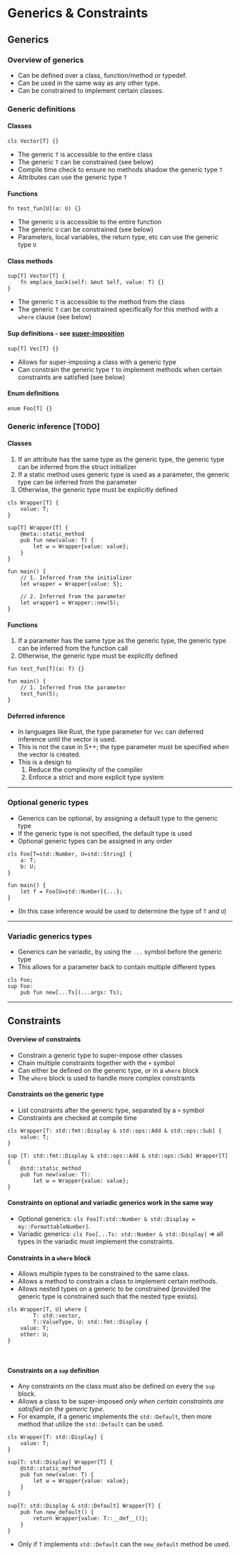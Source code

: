 # Generics & Constraints
## Generics
### Overview of generics
- Can be defined over a class, function/method or typedef.
- Can be used in the same way as any other type.
- Can be constrained to implement certain classes.

### Generic definitions
#### Classes
```s++
cls Vector[T] {}
```
- The generic `T` is accessible to the entire class
- The generic `T` can be constrained (see below)
- Compile time check to ensure no methods shadow the generic type `T`
- Attributes can use the generic type `T`

#### Functions
```s++
fn test_fun[U](a: U) {}
```
- The generic `U` is accessible to the entire function
- The generic `U` can be constrained (see below)
- Parameters, local variables, the return type, etc can use the generic type `U`

#### Class methods
```s++
sup[T] Vector[T] {
    fn emplace_back(self: &mut Self, value: T) {}
}
```
- The generic `T` is accessible to the method from the class
- The generic `T` can be constrained specifically for this method with a `where` clause (see below)

#### Sup definitions - see [super-imposition](./super-imposition.md)
```s++
sup[T] Vec[T] {}
```
- Allows for super-imposing a class with a generic type
- Can constrain the generic type `T` to implement methods when certain constraints are satisfied (see below)

#### Enum definitions
```s++
enum Foo[T] {}
```

### Generic inference [TODO]
#### Classes
1. If an attribute has the same type as the generic type, the generic type can be inferred from the struct initializer
2. If a static method uses generic type is used as a parameter, the generic type can be inferred from the parameter
3. Otherwise, the generic type must be explicitly defined

```s++
cls Wrapper[T] {
    value: T;
}
    
sup[T] Wrapper[T] {
    @meta::static_method
    pub fun new(value: T) {
        let w = Wrapper{value: value};
    }
}
    
fun main() {
    // 1. Inferred from the initializer
    let wrapper = Wrapper{value: 5};
    
    // 2. Inferred from the parameter
    let wrapper1 = Wrapper::new(5);
}
```

#### Functions
1. If a parameter has the same type as the generic type, the generic type can be inferred from the function call
2. Otherwise, the generic type must be explicitly defined

```s++
fun test_fun[T](a: T) {}

fun main() {
    // 1. Inferred from the parameter
    test_fun(5);
}
```

#### Deferred inference
- In languages like Rust, the type parameter for `Vec` can deferred inference until the vector is used.
- This is not the case in S++; the type parameter must be specified when the vector is created.
- This is a design to
  1. Reduce the complexity of the compiler
  2. Enforce a strict and more explicit type system

---
### Optional generic types
- Generics can be optional, by assigning a default type to the generic type
- If the generic type is not specified, the default type is used
- Optional generic types can be assigned in any order

```s++
cls Foo[T=std::Number, U=std::String] {
    a: T;
    b: U;
}
    
fun main() {
    let f = Foo[U=std::Number]{...};
}
```
- (In this case inference would be used to determine the type of `T` and `U`)

---

### Variadic generics types
- Generics can be variadic, by using the `...` symbol before the generic type
- This allows for a parameter back to contain multiple different types

```s++
cls Foo;
sup Foo:
    pub fun new[...Ts](...args: Ts);
```

---

## Constraints
#### Overview of constraints
- Constrain a generic type to super-impose other classes
- Chain multiple constraints together with the `+` symbol
- Can either be defined on the generic type, or in a `where` block
- The `where` block is used to handle more complex constraints

#### Constraints on the generic type
- List constraints after the generic type, separated by a `+` symbol
- Constraints are checked at compile time
```s++
cls Wrapper[T: std::fmt::Display & std::ops::Add & std::ops::Sub] {
    value: T;
}
    
sup [T: std::fmt::Display & std::ops::Add & std::ops::Sub] Wrapper[T] {
    @std::static_method
    pub fun new(value: T):
        let w = Wrapper{value: value};
}
```

#### Constraints on optional and variadic generics work in the same way
- Optional generics: `cls Foo[T:std::Number & std::Display = my::FormattableNumber]`.
- Variadic generics: `cls Foo[...Ts: std::Number & std::Display]` => all types in the variadic must implement the constraints.

#### Constraints in a `where` block
- Allows multiple types to be constrained to the same class.
- Allows a method to constrain a class to implement certain methods.
- Allows nested types on a generic to be constrained (provided the generic type is constrained such that the nested type exists).

```s++
cls Wrapper[T, U] where [
        T: std::vector,
        T::ValueType, U: std::fmt::Display {
    value: T;
    other: U;
}
```

<BR>

#### Constraints on a `sup` definition
- Any constraints on the class must also be defined on every the `sup` block.
- Allows a class to be super-imposed _only when certain constraints are satisfied on the generic type_.
- For example, if a generic implements the `std::Default`, then more method that utilize the `std::Default` can be used.

```s++
cls Wrapper[T: std::Display] {
    value: T;
}
    
sup[T: std::Display] Wrapper[T] {
    @std::static_method
    pub fun new(value: T) {
        let w = Wrapper{value: value};
    }
}

sup[T: std::Display & std::Default] Wrapper[T] {    
    pub fun new_default() {
        return Wrapper{value: T::__def__()};
    }
}
```
- Only if `T` implements `std::Default` can the `new_default` method be used.